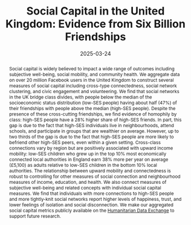 ---
title: "Social Capital in the United Kingdom: Evidence from Six Billion Friendships"
collection: wps
link: "https://drew-johnston.com/files/Social_Capital_in_the_United_Kingdom.pdf"
coauthors: "Tom Harris, Shankar Iyer, Tom Rutter, Guanghua Chi, Patrick Lam, Lucy Makinson, Antonio S. Silva, Martin Wessel, Mei-Chen Liou, Yingcan Wang, Qamar Zaman, Mike Bailey"
date: 2025-03-24
outcome_prefix:
outcome:
abstract: "Social capital is widely believed to impact a wide range of outcomes including subjective well-being, social mobility, and community health. We aggregate data on over 20 million Facebook users in the United Kingdom to construct several measures of social capital including cross-type connectedness, social network clustering, and civic engagement and volunteering. We find that social networks in the UK bridge class divides, with people below the median of the socioeconomic status distribution (low-SES people) having about half (47%) of their friendships with people above the median (high-SES people). Despite the presence of these cross-cutting friendships, we find evidence of homophily by class: high-SES people have a 28% higher share of high-SES friends. In part, this gap is due to the fact that high-SES individuals live in neighbourhoods, attend schools, and participate in groups that are wealthier on average. However, up to two thirds of the gap is due to the fact that high-SES people are more likely to befriend other high-SES peers, even within a given setting. Cross-class connections vary by region but are positively associated with upward income mobility: low-SES children who grew up in the top 10% most economically connected local authorities in England earn 38% more per year on average (£5,100) as adults relative to low-SES children in the bottom 10% local authorities. The relationship between upward mobility and connectedness is robust to controlling for other measures of social connection and neighbourhood measures of income, education, and health. We also connect measures of subjective well-being and related concepts with individual social capital measures. We find that individuals with more connections to high-SES people and more tightly-knit social networks report higher levels of happiness, trust, and lower feelings of isolation and social disconnection. We make our aggregated social capital metrics publicly available on the <a href='https://data.humdata.org/dataset/uk-social-capital-atlas'>Humanitarian Data Exchange</a> to support future research."
press: <a href="https://www.economist.com/britain/2025/03/24/new-data-show-that-the-class-divide-in-britain-may-not-be-so-wide">The Economist</a> | The Guardian (<a href="https://www.theguardian.com/society/2025/mar/24/friendships-that-bridge-wealth-divides-help-social-mobility-study-finds">1</a>) (<a href="https://www.theguardian.com/commentisfree/2025/mar/24/the-guardian-view-on-social-networks-the-friendships-that-can-change-your-life">2</a>) | <a href="https://www.independent.co.uk/news/uk/home-news/children-england-facebook-south-wales-scottish-b2720232.html">The Independent</a> | <a href="https://www.thetimes.com/uk/education/article/poor-pupils-with-richer-friends-will-earn-more-as-adults-study-finds-sjjwsx25x">The Times</a> | <a href="https://www.standard.co.uk/business/money/poorer-children-mixing-with-wealthier-peers-can-lead-to-higher-earnings-b1218363.html">The Standard</a>
recognition:
data: <a href='https://data.humdata.org/dataset/uk-social-capital-atlas'>Data</a> | <a href="https://www.bi.team/publications/social-capital-in-the-united-kingdom/">Data Visualization</a> 
---